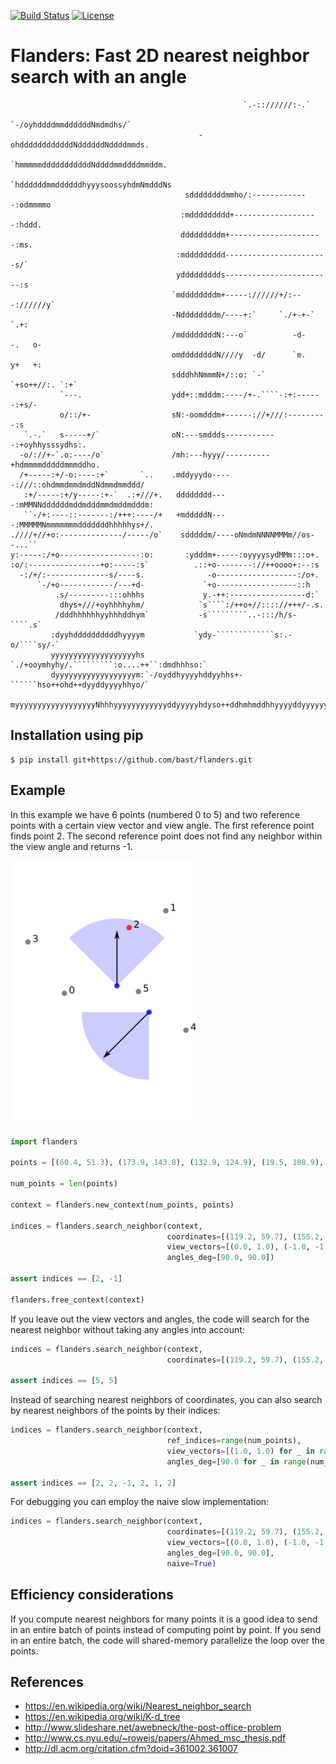 [![Build Status](https://travis-ci.org/bast/flanders.svg?branch=master)](https://travis-ci.org/bast/flanders/builds)
[![License](https://img.shields.io/badge/license-%20MPL--v2.0-blue.svg)](../master/LICENSE)

# Flanders: Fast 2D nearest neighbor search with an angle

```
                                                    `.-:://////:-.`
                                             `-/oyhddddmmddddddNmdmdhs/`
                                          -ohddddddddddddNddddddNddddmmds.
                                        `hmmmmmdddddddddddNddddmmddddmmddm.
                                       `hddddddmmddddddhyyysoossyhdmNmdddNs
                                       sddddddddmmho/:-------------:odmmmmo
                                      :mddddddddd+-------------------:hddd.
                                      dddddddddm+---------------------:ms.
                                     :mddddddddd-----------------------s/`
                                     yddddddddds------------------------:s
                                    `mddddddddm+-----://////+/:---://////y`
                                    -Nddddddddm/----+:`     `./+-+-`    `.+:
                                    /mddddddddN:---o`          -d-    -.   o-
                                    omddddddddN////y  -d/      `m.    y+   +:
                                    sdddhhNmmmN+/::o: `-`     `+so++//:. `:+`
           `---.                    ydd+::mdddm:----/+-.````-:+:------:+s/-
           o/::/+-                  sN:-oomdddm+------://+///:---------:s
   `.-.`   s-----+/`                oN:---smddds------------:+oyhhysssydhs:.
  -o/://+-`.o:----/o`               /mh:---hyyy/----------+hdmmmmdddddmmmddho.
  /+-----:+/-o:----:+`       `..    .mddyyydo-----:///::ohdmmdmmdmddNdmmdmmddd/
   :+/-----:+/y-----:+-`  .:+///+.   dddddddd----:mMMNNddddddmddmdddmmdmddmdddm:
   ``-/+:----::-------:/+++:----/+   +mdddddN----:MMMMMNmmmmmmmdddddddhhhhhys+/.
.////+//+o:--------------/-----/o`    sdddddm/----oNmdmNNNNMMMm//os--...``
y:-----:/+o------------------:o:       :ydddm+-----:oyyyysydMMm:::o+.
:o/:----------------+o:-----:s`          .::+o--------://++oooo+:--:s
  -:/+/:--------------s/----s.              -o------------------:/o+.
      `-/+o------------/---+d-             `+o------------------::h
          .s/---------:::ohhhs             y.-++:-----------------d:`
           dhys+///+oyhhhhyhm/            `s````:/++o+//:::://+++/-.s.
          /dddhhhhhhyyhhhddhym`           -s`````````..-:::/h/s-````.s`
         :dyyhddddddddddhyyyym           `ydy-`````````````s:.-o/````sy/-`
         yyyyyyyyyyyyyyyyyyyhs     `./+ooymhyhy/.`````````:o....++``:dmdhhhso:`
         dyyyyyyyyyyyyyyyyyym:`-/oyddhyyyyhddyyhhs+-``````hso++ohd++dyyddyyyyhhyo/`
         myyyyyyyyyyyyyyyyyyNhhhyyyyyyyyyyyyddyyyyyhdyso++ddhmhmddhhyyyyddyyyyyyyhdy+.
```


## Installation using pip

```shell
$ pip install git+https://github.com/bast/flanders.git
```


## Example

In this example we have 6 points (numbered 0 to 5) and two reference points
with a certain view vector and view angle. The first reference point finds
point 2. The second reference point does not find any neighbor within the view
angle and returns -1.

<img src="https://github.com/bast/flanders/raw/master/example/flanders.png" width="300">

```python
import flanders

points = [(60.4, 51.3), (173.9, 143.8), (132.9, 124.9), (19.5, 108.9), (196.5, 9.9), (143.3, 53.3)]

num_points = len(points)

context = flanders.new_context(num_points, points)

indices = flanders.search_neighbor(context,
                                   coordinates=[(119.2, 59.7), (155.2, 30.2)],
                                   view_vectors=[(0.0, 1.0), (-1.0, -1.0)],
                                   angles_deg=[90.0, 90.0])

assert indices == [2, -1]

flanders.free_context(context)
```

If you leave out the view vectors and angles, the code will search for the nearest neighbor
without taking any angles into account:

```python
indices = flanders.search_neighbor(context,
                                   coordinates=[(119.2, 59.7), (155.2, 30.2)])

assert indices == [5, 5]
```

Instead of searching nearest neighbors of coordinates, you can also search by nearest neighbors of the points by their indices:

```python
indices = flanders.search_neighbor(context,
                                   ref_indices=range(num_points),
                                   view_vectors=[(1.0, 1.0) for _ in range(num_points)],
                                   angles_deg=[90.0 for _ in range(num_points)])

assert indices == [2, 2, -1, 2, 1, 2]
```

For debugging you can employ the naive slow implementation:

```python
indices = flanders.search_neighbor(context,
                                   coordinates=[(119.2, 59.7), (155.2, 30.2)],
                                   view_vectors=[(0.0, 1.0), (-1.0, -1.0)],
                                   angles_deg=[90.0, 90.0],
                                   naive=True)
```

## Efficiency considerations

If you compute nearest neighbors for many points it is a good idea to send in an entire
batch of points instead of computing point by point. If you send in an entire batch,
the code will shared-memory parallelize the loop over the points.


## References

- https://en.wikipedia.org/wiki/Nearest_neighbor_search
- https://en.wikipedia.org/wiki/K-d_tree
- http://www.slideshare.net/awebneck/the-post-office-problem
- http://www.cs.nyu.edu/~roweis/papers/Ahmed_msc_thesis.pdf
- http://dl.acm.org/citation.cfm?doid=361002.361007
